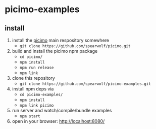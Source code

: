 # picimo-examples

## install

1. install the [picimo](https://github.com/spearwolf/picimo) main respository somewhere
    - `git clone https://github.com/spearwolf/picimo.git`
2. build and install the picimo npm package
    - `cd picimo/`
    - `npm install`
    - `npm run release`
    - `npm link`
3. clone this repository
    - `git clone https://github.com/spearwolf/picimo-examples.git`
4. install npm deps via
    - `cd picimo-examples/`
    - `npm install`
    - `npm link picimo`
5. run server and watch/compile/bundle examples
    - `npm start`
6. open in your browser: [http://localhost:8080/](http://localhost:8080/)

